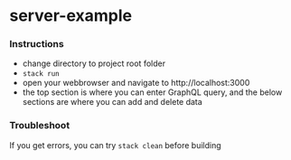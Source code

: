 # server-example

### Instructions

- change directory to project root folder
- `stack run`
- open your webbrowser and navigate to http://localhost:3000
- the top section is where you can enter GraphQL query, and the below sections are where you can add and delete data

### Troubleshoot

If you get errors, you can try `stack clean` before building